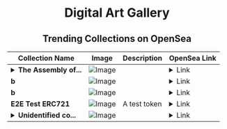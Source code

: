 <div align="center">

# Digital Art Gallery

## Trending Collections on OpenSea

| Collection Name                       | Image                                                                                     | Description                       | OpenSea Link                                                                                          |
|---------------------------------------|-------------------------------------------------------------------------------------------|-----------------------------------|--------------------------------------------------------------------------------------------------------|
| **<details><summary>The Assembly of...</summary>The Assembly of the Bolts</details>** | ![Image](https://i.seadn.io/s/raw/files/b67b355838f678593ce778113f687070.png?w=500&auto=format?w=200&auto=format) |  | <details><summary>Link</summary>[The Assembly of the Bolts](https://opensea.io/collection/the-assembly-of-the-bolts-2)</details> |
| **b** | ![Image](https://i.seadn.io/s/raw/files/ff8b9730f335add0454890e9ace2be83.jpg?w=500&auto=format?w=200&auto=format) |  | <details><summary>Link</summary>[b](https://opensea.io/collection/b-21092)</details> |
| **b** | ![Image](https://i.seadn.io/s/raw/files/ff8b9730f335add0454890e9ace2be83.jpg?w=500&auto=format?w=200&auto=format) |  | <details><summary>Link</summary>[b](https://opensea.io/collection/b-21091)</details> |
| **E2E Test ERC721** | ![Image](https://raw.seadn.io/files/1cc2b70a8c9374a817d38f33832c07ee.svg?w=200&auto=format) | A test token | <details><summary>Link</summary>[E2E Test ERC721](https://opensea.io/collection/e2e-test-erc721-2087)</details> |
| **<details><summary>Unidentified co...</summary>Unidentified contract e4a45e07-089d-430c-9a86-fa5751f98752</details>** | ![Image](https://i.seadn.io/s/raw/files/f478687b62aa9ba80a28d32c28472120.png?w=500&auto=format?w=200&auto=format) |  | <details><summary>Link</summary>[Unidentified contract e4a45e07-089d-430c-9a86-fa5751f98752](https://opensea.io/collection/unidentified-contract-e4a45e07-089d-430c-9a86-fa57)</details> |

</div>